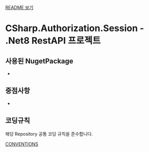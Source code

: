 [README 보기](../README.md)

# CSharp.Authorization.Session - .Net8 RestAPI 프로젝트


## 사용된 NugetPackage
-

## 중점사항
- 

## 코딩규칙
해당 Repository 공통 코딩 규칙을 준수합니다.

[CONVENTIONS](CONVENTIONS.md)
